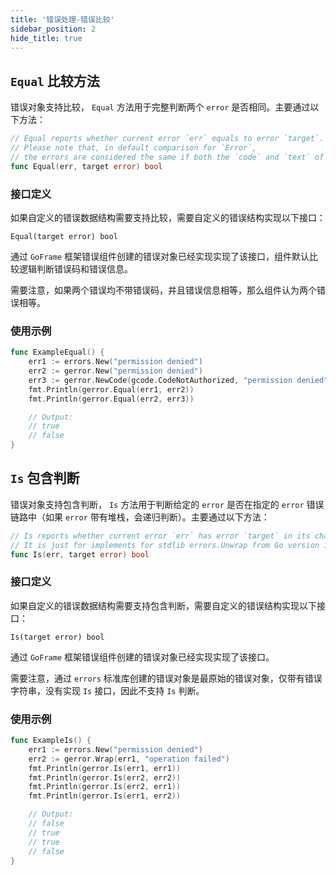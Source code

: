 ```yaml
---
title: '错误处理-错误比较'
sidebar_position: 2
hide_title: true
---
```


## `Equal` 比较方法

错误对象支持比较， `Equal` 方法用于完整判断两个 `error` 是否相同。主要通过以下方法：

```go
// Equal reports whether current error `err` equals to error `target`.
// Please note that, in default comparison for `Error`,
// the errors are considered the same if both the `code` and `text` of them are the same.
func Equal(err, target error) bool
```

### 接口定义

如果自定义的错误数据结构需要支持比较，需要自定义的错误结构实现以下接口：

```
Equal(target error) bool
```

通过 `GoFrame` 框架错误组件创建的错误对象已经实现实现了该接口，组件默认比较逻辑判断错误码和错误信息。

需要注意，如果两个错误均不带错误码，并且错误信息相等，那么组件认为两个错误相等。

### 使用示例

```go
func ExampleEqual() {
    err1 := errors.New("permission denied")
    err2 := gerror.New("permission denied")
    err3 := gerror.NewCode(gcode.CodeNotAuthorized, "permission denied")
    fmt.Println(gerror.Equal(err1, err2))
    fmt.Println(gerror.Equal(err2, err3))

    // Output:
    // true
    // false
}
```

## `Is` 包含判断

错误对象支持包含判断， `Is` 方法用于判断给定的 `error` 是否在指定的 `error` 错误链路中（如果 `error` 带有堆栈，会递归判断）。主要通过以下方法：

```go
// Is reports whether current error `err` has error `target` in its chaining errors.
// It is just for implements for stdlib errors.Unwrap from Go version 1.17.
func Is(err, target error) bool
```

### 接口定义

如果自定义的错误数据结构需要支持包含判断，需要自定义的错误结构实现以下接口：

```
Is(target error) bool
```

通过 `GoFrame` 框架错误组件创建的错误对象已经实现实现了该接口。

需要注意，通过 `errors` 标准库创建的错误对象是最原始的错误对象，仅带有错误字符串，没有实现 `Is` 接口，因此不支持 `Is` 判断。

### 使用示例

```go
func ExampleIs() {
    err1 := errors.New("permission denied")
    err2 := gerror.Wrap(err1, "operation failed")
    fmt.Println(gerror.Is(err1, err1))
    fmt.Println(gerror.Is(err2, err2))
    fmt.Println(gerror.Is(err2, err1))
    fmt.Println(gerror.Is(err1, err2))

    // Output:
    // false
    // true
    // true
    // false
}
```
